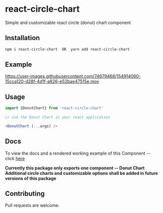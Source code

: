 # react-circle-chart

Simple and customizable react circle (donut) chart component 



## Installation


```bash
npm i react-circle-chart  OR  yarn add react-circle-chart
```

## Example

https://user-images.githubusercontent.com/74679468/154914060-15cca120-d28f-4d1f-a826-e52bae47515e.mov

## Usage

```typescript
import {DonutChart} from 'react-circle-chart'
 
// use the Donut Chart in your react application

<DonutChart (...args) />

```

## Docs
To view the docs and a rendered working example of this Component -- click [here](https://blakesenn.github.io/react-circle-chart)


**Currently this package only exports one component -- Donut Chart**  
**Additional circle charts and customizable options shall be added in future versions of this package** 

## Contributing
Pull requests are welcome.
